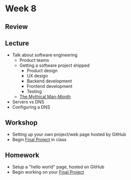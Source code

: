 # Week 8

## Review

## Lecture

- Talk about software engineering
  - Product teams
  - Getting a software project shipped
    - Product design
    - UX design
    - Backend development
    - Frontend development
    - Testing
  - [The Mythical Man-Month](https://en.wikipedia.org/wiki/The_Mythical_Man-Month)
- Servers vs DNS
- Configuring a DNS

## Workshop

- Setting up your own project/web page hosted by GitHub
- Begin [Final Project](/homework/final) in class

## Homework

- Setup a "hello world" page, hosted on GitHub
- Begin working on your [Final Project](/homework/final)
